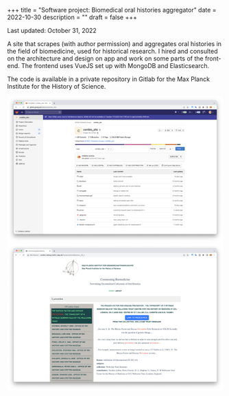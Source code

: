 +++
title = "Software project: Biomedical oral histories aggregator"
date = 2022-10-30
description = ""
draft = false
+++

Last updated: October 31, 2022

A site that scrapes (with author permission) and aggregates oral histories in the field of biomedicine, used for historical research. I hired and consulted on the architecture and design on app and work on some parts of the front-end. The frontend uses VueJS set up with MongoDB and Elasticsearch.

The code is available in a private repository in Gitlab for the Max Planck Institute for the History of Science.

![text](../../images/app-oral-histories/gitlab-oralhistories.png "caption")
![text](../../images/app-oral-histories/home.png "caption")